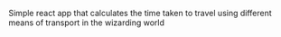 Simple react app that calculates the time taken to travel using different means of transport in the wizarding world
